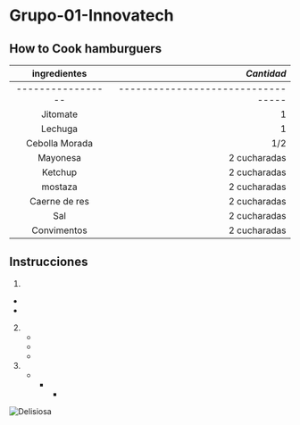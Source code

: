 # Grupo-01-Innovatech
## How to Cook hamburguers
| **ingredientes**                   |                 *Cantidad*             |
| :-----------------------------: | ------------------------------------: |
|-----------------|----------------------------------|
| Jitomate        |      1         |
| Lechuga         |      1         |
| Cebolla Morada  |      1/2       |
| Mayonesa        |  2 cucharadas  | 
| Ketchup         |  2 cucharadas  | 
| mostaza         |  2 cucharadas  | 
| Caerne de res   |  2 cucharadas  | 
| Sal             |  2 cucharadas  | 
| Convimentos     |  2 cucharadas  | 

## Instrucciones 

1. 
  -
   -
2.
   -
    -
     -
3. 
   -
     -
       -
    
     
![Delisiosa](https://images.app.goo.gl/dCb7uFmMYi6mJr1h9)






